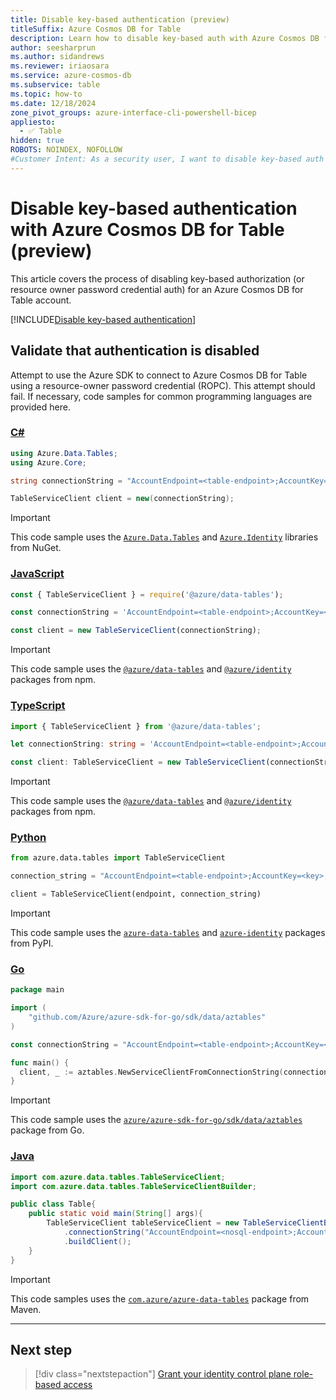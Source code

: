 ```yaml
---
title: Disable key-based authentication (preview)
titleSuffix: Azure Cosmos DB for Table
description: Learn how to disable key-based auth with Azure Cosmos DB for Table to prevent an account from being used with insecure authentication methods.
author: seesharprun
ms.author: sidandrews
ms.reviewer: iriaosara
ms.service: azure-cosmos-db
ms.subservice: table
ms.topic: how-to
ms.date: 12/18/2024
zone_pivot_groups: azure-interface-cli-powershell-bicep
appliesto:
  - ✅ Table
hidden: true
ROBOTS: NOINDEX, NOFOLLOW
#Customer Intent: As a security user, I want to disable key-based auth in an Azure Cosmos DB for Table account, so that my developers or applications can no longer access the account in an insecure manner.
---
```


# Disable key-based authentication with Azure Cosmos DB for Table (preview)

This article covers the process of disabling key-based authorization (or resource owner password credential auth) for an Azure Cosmos DB for Table account.

[!INCLUDE[Disable key-based authentication](../../includes/disable-key-based-authentication.md)]

## Validate that authentication is disabled

Attempt to use the Azure SDK to connect to Azure Cosmos DB for Table using a resource-owner password credential (ROPC). This attempt should fail. If necessary, code samples for common programming languages are provided here.

### [C#](#tab/csharp)

```csharp
using Azure.Data.Tables;
using Azure.Core;

string connectionString = "AccountEndpoint=<table-endpoint>;AccountKey=<key>;";

TableServiceClient client = new(connectionString);
```

> [!IMPORTANT]
> This code sample uses the [`Azure.Data.Tables`](https://www.nuget.org/packages/Azure.Data.Tables/) and [`Azure.Identity`](https://www.nuget.org/packages/Azure.Identity) libraries from NuGet.

### [JavaScript](#tab/javascript)

```javascript
const { TableServiceClient } = require('@azure/data-tables');

const connectionString = 'AccountEndpoint=<table-endpoint>;AccountKey=<key>;';

const client = new TableServiceClient(connectionString);
```

> [!IMPORTANT]
> This code sample uses the [`@azure/data-tables`](https://www.npmjs.com/package/@azure/data-tables) and [`@azure/identity`](https://www.npmjs.com/package/@azure/identity) packages from npm.

### [TypeScript](#tab/typescript)

```typescript
import { TableServiceClient } from '@azure/data-tables';

let connectionString: string = 'AccountEndpoint=<table-endpoint>;AccountKey=<key>;';

const client: TableServiceClient = new TableServiceClient(connectionString);
```

> [!IMPORTANT]
> This code sample uses the [`@azure/data-tables`](https://www.npmjs.com/package/@azure/data-tables) and [`@azure/identity`](https://www.npmjs.com/package/@azure/identity) packages from npm.

### [Python](#tab/python)

```python
from azure.data.tables import TableServiceClient

connection_string = "AccountEndpoint=<table-endpoint>;AccountKey=<key>;"

client = TableServiceClient(endpoint, connection_string)
```

> [!IMPORTANT]
> This code sample uses the [`azure-data-tables`](https://pypi.org/project/azure-data-tables/) and [`azure-identity`](https://pypi.org/project/azure-identity/) packages from PyPI.

### [Go](#tab/go)

```go
package main

import (
    "github.com/Azure/azure-sdk-for-go/sdk/data/aztables"
)

const connectionString = "AccountEndpoint=<table-endpoint>;AccountKey=<key>;"

func main() {
  client, _ := aztables.NewServiceClientFromConnectionString(connectionString, nil)
}
```

> [!IMPORTANT]
> This code sample uses the [`azure/azure-sdk-for-go/sdk/data/aztables`](https://pkg.go.dev/github.com/Azure/azure-sdk-for-go/sdk/data/aztables) package from Go.

### [Java](#tab/java)

```java
import com.azure.data.tables.TableServiceClient;
import com.azure.data.tables.TableServiceClientBuilder;

public class Table{
    public static void main(String[] args){
        TableServiceClient tableServiceClient = new TableServiceClientBuilder()
            .connectionString("AccountEndpoint=<nosql-endpoint>;AccountKey=<key>;")
            .buildClient();
    }
}
```

> [!IMPORTANT]
> This code samples uses the [`com.azure/azure-data-tables`](https://mvnrepository.com/artifact/com.azure/azure-data-tables) package from Maven.

---

## Next step

> [!div class="nextstepaction"]
> [Grant your identity control plane role-based access](how-to-grant-control-plane-role-based-access.md)
